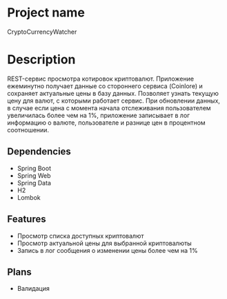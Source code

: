 # Project name

CryptoCurrencyWatcher

# Description

REST-сервис просмотра котировок криптовалют. Приложение ежеминутно получает данные со стороннего сервиса (Coinlore) и сохраняет актуальные цены в базу данных. Позволяет узнать текущую цену для валют, с которыми работает сервис. При обновлении данных, в случае если цена с момента начала отслеживания пользователем увеличилась более чем на 1%, приложение записывает в лог информацию о валюте, пользователе и  разнице цен в процентном соотношении. 

## Dependencies

* Spring Boot
* Spring Web
* Spring Data
* H2
* Lombok

## Features

* Просмотр списка доступных криптовалют
* Просмотр актуальной цены для выбранной криптовалюты
* Запись в лог сообщения о изменении цены более чем на 1%

## Plans 

* Валидация
